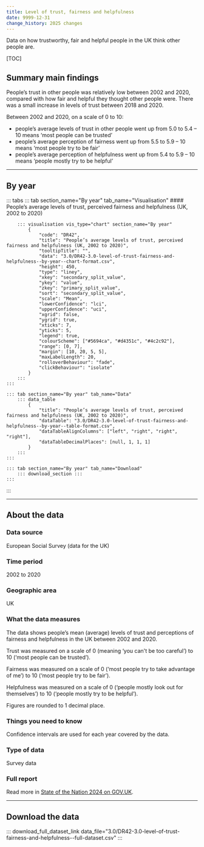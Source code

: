 ```yaml
---
title: Level of trust, fairness and helpfulness
date: 9999-12-31
change_history: 2025 changes
---
```


Data on how trustworthy, fair and helpful people in the UK think other people are.

[TOC]

## Summary main findings

People’s trust in other people was relatively low between 2002 and 2020, compared with how fair and helpful they thought other people were. There was a small increase in levels of trust between 2018 and 2020.

Between 2002 and 2020, on a scale of 0 to 10:

* people’s average levels of trust in other people went up from 5.0 to 5.4 – 10 means ‘most people can be trusted’
* people’s average perception of fairness went up from 5.5 to 5.9 – 10 means ‘most people try to be fair’
* people’s average perception of helpfulness went up from 5.4 to 5.9 – 10 means ‘people mostly try to be helpful’

---

## By year

::: tabs
    ::: tab section_name="By year" tab_name="Visualisation"
        #### People’s average levels of trust, perceived fairness and helpfulness (UK, 2002 to 2020)

        ::: visualisation vis_type="chart" section_name="By year"
            {
                "code": "DR42",
                "title": "People’s average levels of trust, perceived fairness and helpfulness (UK, 2002 to 2020)",
                "tooltipTitle": "",
                "data": "3.0/DR42-3.0-level-of-trust-fairness-and-helpfulness--by-year--chart-format.csv",
                "height": 450,
                "type": "liney",
                "xkey": "secondary_split_value",
                "ykey": "value",
                "zkey": "primary_split_value",
                "sort": "secondary_split_value",
                "scale": "Mean",
                "lowerConfidence": "lci",
                "upperConfidence": "uci",
                "xgrid": false,
                "ygrid": true,
                "xticks": 7,
                "yticks": 5,
                "legend": true,
                "colourScheme": ["#5694ca", "#d4351c", "#4c2c92"],
                "range": [0, 7],
                "margin": [10, 20, 5, 5],
                "maxLabelLength": 20,
                "rolloverBehaviour": "fade",
                "clickBehaviour": "isolate"
            }
        :::
    :::

    ::: tab section_name="By year" tab_name="Data"
        ::: data_table
            {
                "title": "People’s average levels of trust, perceived fairness and helpfulness (UK, 2002 to 2020)",
                "dataTable": "3.0/DR42-3.0-level-of-trust-fairness-and-helpfulness--by-year--table-format.csv",
                "dataTableAlignColumns": ["left", "right", "right", "right"],
                "dataTableDecimalPlaces": [null, 1, 1, 1]
            }
        :::
    :::

    ::: tab section_name="By year" tab_name="Download"
        ::: download_section :::
    :::
:::

---

## About the data

### Data source
European Social Survey (data for the UK)

### Time period
2002 to 2020

### Geographic area
UK

### What the data measures
The data shows people’s mean (average) levels of trust and perceptions of fairness and helpfulness in the UK between 2002 and 2020.

Trust was measured on a scale of 0 (meaning ‘you can't be too careful’) to 10 (‘most people can be trusted’).

Fairness was measured on a scale of 0 (‘most people try to take advantage of me’) to 10 (‘most people try to be fair’).

Helpfulness was measured on a scale of 0 (‘people mostly look out for themselves’) to 10 (‘people mostly try to be helpful’).

Figures are rounded to 1 decimal place.

### Things you need to know
Confidence intervals are used for each year covered by the data.

### Type of data
Survey data

### Full report
Read more in [State of the Nation 2024 on GOV.UK](https://www.gov.uk/government/publications/state-of-the-nation-2024-local-to-national-mapping-opportunities-for-all).

---

## Download the data

::: download_full_dataset_link data_file="3.0/DR42-3.0-level-of-trust-fairness-and-helpfulness--full-dataset.csv" :::
